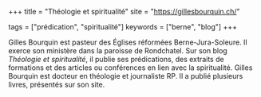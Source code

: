 +++
title = "Théologie et spiritualité"
site = "https://gillesbourquin.ch/"

tags = ["prédication", "spiritualité"]
keywords = ["berne", "blog"]
+++

Gilles Bourquin est pasteur des Églises réformées Berne-Jura-Soleure. Il exerce son ministère dans la paroisse de Rondchatel. Sur son blog *Théologie et spiritualité*, il publie ses prédications, des extraits de formations et des articles ou conférences en lien avec la spiritualité. Gilles Bourquin est docteur en théologie et journaliste RP. Il a publié plusieurs livres, présentés sur son site.
